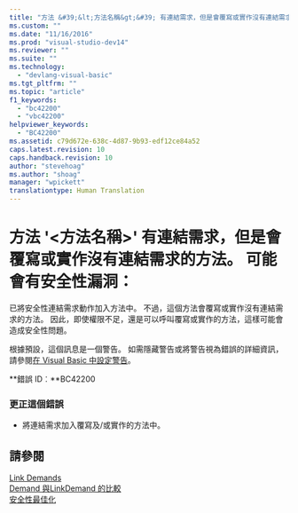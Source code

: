```yaml
---
title: "方法 &#39;&lt;方法名稱&gt;&#39; 有連結需求，但是會覆寫或實作沒有連結需求的方法。 可能會有安全性漏洞： | Microsoft Docs"
ms.custom: ""
ms.date: "11/16/2016"
ms.prod: "visual-studio-dev14"
ms.reviewer: ""
ms.suite: ""
ms.technology: 
  - "devlang-visual-basic"
ms.tgt_pltfrm: ""
ms.topic: "article"
f1_keywords: 
  - "bc42200"
  - "vbc42200"
helpviewer_keywords: 
  - "BC42200"
ms.assetid: c79d672e-638c-4d87-9b93-edf12ce84a52
caps.latest.revision: 10
caps.handback.revision: 10
author: "stevehoag"
ms.author: "shoag"
manager: "wpickett"
translationtype: Human Translation
---
```

# 方法 &#39;&lt;方法名稱&gt;&#39; 有連結需求，但是會覆寫或實作沒有連結需求的方法。 可能會有安全性漏洞：
已將安全性連結需求動作加入方法中。 不過，這個方法會覆寫或實作沒有連結需求的方法。 因此，即使權限不足，還是可以呼叫覆寫或實作的方法，這樣可能會造成安全性問題。  
  
 根據預設，這個訊息是一個警告。 如需隱藏警告或將警告視為錯誤的詳細資訊，請參閱[在 Visual Basic 中設定警告](/visual-studio/ide/configuring-warnings-in-visual-basic)。  
  
 **錯誤 ID︰**BC42200  
  
### 更正這個錯誤  
  
-   將連結需求加入覆寫及\/或實作的方法中。  
  
## 請參閱  
 [Link Demands](../Topic/Link%20Demands.md)   
 [Demand 與LinkDemand 的比較](http://msdn.microsoft.com/zh-tw/1ab877f2-70f4-4e0d-8116-943999dfe8f5)   
 [安全性最佳化](http://msdn.microsoft.com/zh-tw/cf255069-d85d-4de3-914a-e4625215a7c0)